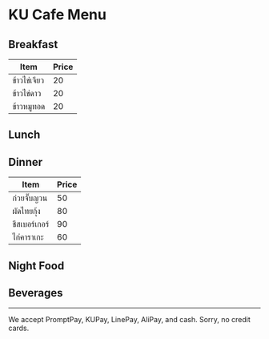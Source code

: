 # KU Cafe Menu


## Breakfast

|Item|Price|
|----|-----|
|ข้าวไข่เจียว|20|
|ข้าวไข่ดาว|20|
|ข้าวหมูทอด|20|
    

## Lunch 


## Dinner

| Item | Price |
|-------|-----|
| ก๋วยจั๊บญวน | 50 |
| ผัดไทยกุ้ง | 80 |
| ชีสเบอร์เกอร์ | 90 |
| ไก่คาราเกะ | 60 |



## Night Food


## Beverages



---

We accept PromptPay, KUPay, LinePay, AliPay, and cash. Sorry, no credit cards.
